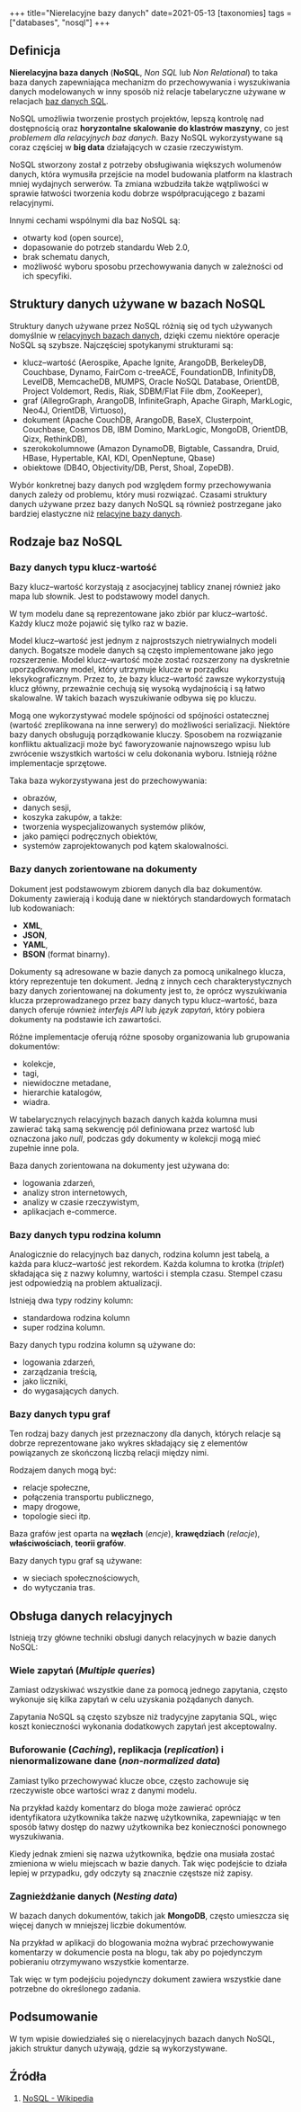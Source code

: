 +++
title="Nierelacyjne bazy danych"
date=2021-05-13
[taxonomies]
tags = ["databases", "nosql"]
+++

## Definicja 

**Nierelacyjna baza danych** (**NoSQL**, *Non SQL* lub *Non Relational*) to taka baza danych zapewniająca mechanizm do przechowywania i wyszukiwania danych modelowanych w inny sposób niż relacje tabelaryczne używane w relacjach [baz danych SQL](https://tadeuszsikorski.github.io/blog/relacyjne-bazy-danych/).

NoSQL umożliwia tworzenie prostych projektów, lepszą kontrolę nad dostępnością oraz **horyzontalne skalowanie do klastrów maszyny**, co jest *problemem dla relacyjnych baz danych*. Bazy NoSQL wykorzystywane są coraz częściej w **big data** działających w czasie rzeczywistym. 

NoSQL stworzony został z potrzeby obsługiwania większych wolumenów danych, która wymusiła przejście na model budowania platform na klastrach mniej wydajnych serwerów. Ta zmiana wzbudziła także wątpliwości w sprawie łatwości tworzenia kodu dobrze współpracującego z bazami relacyjnymi.

Innymi cechami wspólnymi dla baz NoSQL są:
- otwarty kod (open source), 
- dopasowanie do potrzeb standardu Web 2.0, 
- brak schematu danych,
- możliwość wyboru sposobu przechowywania danych w zależności od ich specyfiki.

## Struktury danych używane w bazach NoSQL

Struktury danych używane przez NoSQL różnią się od tych używanych domyślnie w [relacyjnych bazach danych](https://tadeuszsikorski.github.io/blog/relacyjne-bazy-danych/), dzięki czemu niektóre operacje NoSQL są szybsze. Najczęściej spotykanymi strukturami są:
- klucz–wartość (Aerospike, Apache Ignite, ArangoDB, BerkeleyDB, Couchbase, Dynamo, FairCom c-treeACE, FoundationDB, InfinityDB, LevelDB, MemcacheDB, MUMPS, Oracle NoSQL Database, OrientDB, Project Voldemort, Redis, Riak, SDBM/Flat File dbm, ZooKeeper), 
- graf (AllegroGraph, ArangoDB, InfiniteGraph, Apache Giraph, MarkLogic, Neo4J, OrientDB, Virtuoso), 
- dokument (Apache CouchDB, ArangoDB, BaseX, Clusterpoint, Couchbase, Cosmos DB, IBM Domino, MarkLogic, MongoDB, OrientDB, Qizx, RethinkDB), 
- szerokokolumnowe (Amazon DynamoDB, Bigtable, Cassandra, Druid, HBase, Hypertable, KAI, KDI, OpenNeptune, Qbase)
- obiektowe (DB4O, Objectivity/DB, Perst, Shoal, ZopeDB).

Wybór konkretnej bazy danych pod względem formy przechowywania danych zależy od problemu, który musi rozwiązać. Czasami struktury danych używane przez bazy danych NoSQL są również postrzegane jako bardziej elastyczne niż [relacyjne bazy danych](https://tadeuszsikorski.github.io/blog/relacyjne-bazy-danych/).

## Rodzaje baz NoSQL
### Bazy danych typu klucz-wartość
Bazy klucz–wartość korzystają z asocjacyjnej tablicy znanej również jako mapa lub słownik. Jest to podstawowy model danych. 

W tym modelu dane są reprezentowane jako zbiór par klucz–wartość. Każdy klucz może pojawić się tylko raz w bazie. 

Model klucz–wartość jest jednym z najprostszych nietrywialnych modeli danych. Bogatsze modele danych są często implementowane jako jego rozszerzenie. Model klucz–wartość może zostać rozszerzony na dyskretnie uporządkowany model, który utrzymuje klucze w porządku leksykograficznym. Przez to, że bazy klucz–wartość zawsze wykorzystują klucz główny, przeważnie cechują się wysoką wydajnością i są łatwo skalowalne. W takich bazach wyszukiwanie odbywa się po kluczu.

Mogą one wykorzystywać modele spójności od spójności ostatecznej (wartość zreplikowana na inne serwery) do możliwości serializacji. Niektóre bazy danych obsługują porządkowanie kluczy. Sposobem na rozwiązanie konfliktu aktualizacji może być faworyzowanie najnowszego wpisu lub zwrócenie wszystkich wartości w celu dokonania wyboru. Istnieją różne implementacje sprzętowe.

Taka baza wykorzystywana jest do przechowywania: 
- obrazów, 
- danych sesji, 
- koszyka zakupów, 
a także: 
- tworzenia wyspecjalizowanych systemów plików, 
- jako pamięci podręcznych obiektów, 
- systemów zaprojektowanych pod kątem skalowalności.

### Bazy danych zorientowane na dokumenty

Dokument jest podstawowym zbiorem danych dla baz dokumentów. Dokumenty zawierają i kodują dane w niektórych standardowych formatach lub kodowaniach: 
- **XML**, 
- **JSON**, 
- **YAML**,
- **BSON** (format binarny). 

Dokumenty są adresowane w bazie danych za pomocą unikalnego klucza, który reprezentuje ten dokument. Jedną z innych cech charakterystycznych bazy danych zorientowanej na dokumenty jest to, że oprócz wyszukiwania klucza przeprowadzanego przez bazy danych typu klucz–wartość, baza danych oferuje również *interfejs API* lub *język zapytań*, który pobiera dokumenty na podstawie ich zawartości. 

Różne implementacje oferują różne sposoby organizowania lub grupowania dokumentów: 
- kolekcje, 
- tagi, 
- niewidoczne metadane, 
- hierarchie katalogów, 
- wiadra.

W tabelarycznych relacyjnych bazach danych każda kolumna musi zawierać taką samą sekwencję pól definiowana przez wartość lub oznaczona jako *null*, podczas gdy dokumenty w kolekcji mogą mieć zupełnie inne pola.

Baza danych zorientowana na dokumenty jest używana do:
- logowania zdarzeń, 
- analizy stron internetowych,
- analizy w czasie rzeczywistym, 
- aplikacjach e-commerce.

### Bazy danych typu rodzina kolumn

Analogicznie do relacyjnych baz danych, rodzina kolumn jest tabelą, a każda para klucz–wartość jest rekordem. Każda kolumna to krotka (*triplet*) składająca się z nazwy kolumny, wartości i stempla czasu. Stempel czasu jest odpowiedzią na problem aktualizacji. 

Istnieją dwa typy rodziny kolumn: 
- standardowa rodzina kolumn
-  super rodzina kolumn. 
  
Bazy danych typu rodzina kolumn są używane do:
- logowania zdarzeń, 
- zarządzania treścią, 
- jako liczniki, 
- do wygasających danych.

### Bazy danych typu graf

Ten rodzaj bazy danych jest przeznaczony dla danych, których relacje są dobrze reprezentowane jako wykres składający się z elementów powiązanych ze skończoną liczbą relacji między nimi. 

Rodzajem danych mogą być:
- relacje społeczne, 
- połączenia transportu publicznego, 
- mapy drogowe, 
- topologie sieci itp. 

Baza grafów jest oparta na **węzłach** (*encje*), **krawędziach** (*relacje*), **właściwościach**, **teorii grafów**. 

Bazy danych typu graf są używane:
- w sieciach społecznościowych, 
- do wytyczania tras.

## Obsługa danych relacyjnych

Istnieją trzy główne techniki obsługi danych relacyjnych w bazie danych NoSQL:

### **Wiele zapytań** (*Multiple queries*)

Zamiast odzyskiwać wszystkie dane za pomocą jednego zapytania, często wykonuje się kilka zapytań w celu uzyskania pożądanych danych. 

Zapytania NoSQL są często szybsze niż tradycyjne zapytania SQL, więc koszt konieczności wykonania dodatkowych zapytań jest akceptowalny.

### **Buforowanie** (*Caching*), **replikacja** (*replication*) i **nienormalizowane dane** (*non-normalized data*)

Zamiast tylko przechowywać klucze obce, często zachowuje się rzeczywiste obce wartości wraz z danymi modelu. 

Na przykład każdy komentarz do bloga może zawierać oprócz identyfikatora użytkownika także nazwę użytkownika, zapewniając w ten sposób łatwy dostęp do nazwy użytkownika bez konieczności ponownego wyszukiwania. 

Kiedy jednak zmieni się nazwa użytkownika, będzie ona musiała zostać zmieniona w wielu miejscach w bazie danych. Tak więc podejście to działa lepiej w przypadku, gdy odczyty są znacznie częstsze niż zapisy.

### **Zagnieżdżanie danych** (*Nesting data*)

W bazach danych dokumentów, takich jak **MongoDB**, często umieszcza się więcej danych w mniejszej liczbie dokumentów. 

Na przykład w aplikacji do blogowania można wybrać przechowywanie komentarzy w dokumencie posta na blogu, tak aby po pojedynczym pobieraniu otrzymywano wszystkie komentarze. 

Tak więc w tym podejściu pojedynczy dokument zawiera wszystkie dane potrzebne do określonego zadania.

## Podsumowanie 

W tym wpisie dowiedziałeś się o nierelacyjnych bazach danych NoSQL, jakich struktur danych używają, gdzie są wykorzystywane. 

## Źródła

1. [NoSQL - Wikipedia](https://pl.wikipedia.org/wiki/NoSQL)